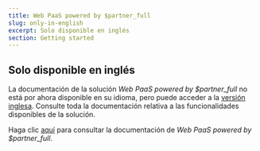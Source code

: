 ```yaml
---
title: Web PaaS powered by $partner_full
slug: only-in-english
excerpt: Solo disponible en inglés
section: Getting started
---
```


## Solo disponible en inglés

La documentación de la solución *Web PaaS powered by $partner_full* no está por ahora disponible en su idioma, pero puede acceder a la [versión inglesa](https://docs.ovh.com/gb/en/web-paas/). Consulte toda la documentación relativa a las funcionalidades disponibles de la solución.

Haga clic [aquí](https://docs.ovh.com/gb/en/web-paas/) para consultar la documentación de *Web PaaS powered by $partner_full*.
